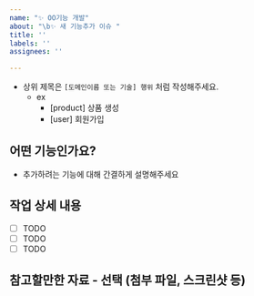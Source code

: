 ```yaml
---
name: "✨ OO기능 개발"
about: "\b✨ 새 기능추가 이슈 "
title: ''
labels: ''
assignees: ''

---
```

- 상위 제목은 `[도메인이름 또는 기술] 행위` 처럼 작성해주세요.
    - ex
        - [product] 상품 생성
        - [user] 회원가입

## 어떤 기능인가요?

- 추가하려는 기능에 대해 간결하게 설명해주세요

## 작업 상세 내용

- [ ] TODO
- [ ] TODO
- [ ] TODO

## 참고할만한 자료 - 선택 (첨부 파일, 스크린샷 등)